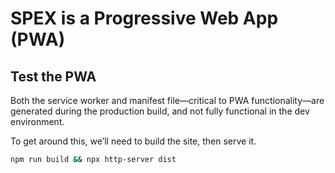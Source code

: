 # SPEX is a Progressive Web App (PWA)

## Test the PWA

Both the service worker and manifest file—critical to PWA functionality—are generated during the production build, and not fully functional in the dev environment. 

To get around this, we’ll need to build the site, then serve it.

```zsh
npm run build && npx http-server dist
```
